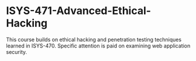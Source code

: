 # ISYS-471-Advanced-Ethical-Hacking
This course builds on ethical hacking and penetration testing techniques learned in ISYS-470. Specific attention is paid on examining web application security.
